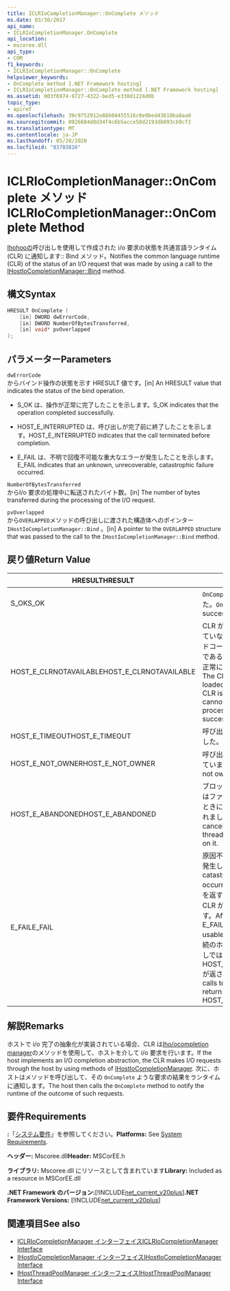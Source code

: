 ```yaml
---
title: ICLRIoCompletionManager::OnComplete メソッド
ms.date: 03/30/2017
api_name:
- ICLRIoCompletionManager.OnComplete
api_location:
- mscoree.dll
api_type:
- COM
f1_keywords:
- ICLRIoCompletionManager::OnComplete
helpviewer_keywords:
- OnComplete method [.NET Framework hosting]
- ICLRIoCompletionManager::OnComplete method [.NET Framework hosting]
ms.assetid: 003f6974-9727-4322-bed5-e330d1224d0b
topic_type:
- apiref
ms.openlocfilehash: 39c9752912e88b04455516c0e9bed43610ba8aa0
ms.sourcegitcommit: 0926684d8d34f4c6b5acce58d2193db093cb9cf2
ms.translationtype: MT
ms.contentlocale: ja-JP
ms.lasthandoff: 05/20/2020
ms.locfileid: "83703816"
---
```

# <a name="iclriocompletionmanageroncomplete-method"></a><span data-ttu-id="50638-102">ICLRIoCompletionManager::OnComplete メソッド</span><span class="sxs-lookup"><span data-stu-id="50638-102">ICLRIoCompletionManager::OnComplete Method</span></span>
<span data-ttu-id="50638-103">[Ihohooの](ihostiocompletionmanager-bind-method.md)呼び出しを使用して作成された i/o 要求の状態を共通言語ランタイム (CLR) に通知します:: Bind メソッド。</span><span class="sxs-lookup"><span data-stu-id="50638-103">Notifies the common language runtime (CLR) of the status of an I/O request that was made by using a call to the [IHostIoCompletionManager::Bind](ihostiocompletionmanager-bind-method.md) method.</span></span>  
  
## <a name="syntax"></a><span data-ttu-id="50638-104">構文</span><span class="sxs-lookup"><span data-stu-id="50638-104">Syntax</span></span>  
  
```cpp  
HRESULT OnComplete (  
    [in] DWORD dwErrorCode,  
    [in] DWORD NumberOfBytesTransferred,  
    [in] void* pvOverlapped  
);  
```  
  
## <a name="parameters"></a><span data-ttu-id="50638-105">パラメーター</span><span class="sxs-lookup"><span data-stu-id="50638-105">Parameters</span></span>  
 `dwErrorCode`  
 <span data-ttu-id="50638-106">からバインド操作の状態を示す HRESULT 値です。</span><span class="sxs-lookup"><span data-stu-id="50638-106">[in] An HRESULT value that indicates the status of the bind operation.</span></span>  
  
- <span data-ttu-id="50638-107">S_OK は、操作が正常に完了したことを示します。</span><span class="sxs-lookup"><span data-stu-id="50638-107">S_OK indicates that the operation completed successfully.</span></span>  
  
- <span data-ttu-id="50638-108">HOST_E_INTERRUPTED は、呼び出しが完了前に終了したことを示します。</span><span class="sxs-lookup"><span data-stu-id="50638-108">HOST_E_INTERRUPTED indicates that the call terminated before completion.</span></span>  
  
- <span data-ttu-id="50638-109">E_FAIL は、不明で回復不可能な重大なエラーが発生したことを示します。</span><span class="sxs-lookup"><span data-stu-id="50638-109">E_FAIL indicates that an unknown, unrecoverable, catastrophic failure occurred.</span></span>  
  
 `NumberOfBytesTransferred`  
 <span data-ttu-id="50638-110">からI/o 要求の処理中に転送されたバイト数。</span><span class="sxs-lookup"><span data-stu-id="50638-110">[in] The number of bytes transferred during the processing of the I/O request.</span></span>  
  
 `pvOverlapped`  
 <span data-ttu-id="50638-111">から`OVERLAPPED`メソッドの呼び出しに渡された構造体へのポインター `IHostIoCompletionManager::Bind` 。</span><span class="sxs-lookup"><span data-stu-id="50638-111">[in] A pointer to the `OVERLAPPED` structure that was passed to the call to the `IHostIoCompletionManager::Bind` method.</span></span>  
  
## <a name="return-value"></a><span data-ttu-id="50638-112">戻り値</span><span class="sxs-lookup"><span data-stu-id="50638-112">Return Value</span></span>  
  
|<span data-ttu-id="50638-113">HRESULT</span><span class="sxs-lookup"><span data-stu-id="50638-113">HRESULT</span></span>|<span data-ttu-id="50638-114">説明</span><span class="sxs-lookup"><span data-stu-id="50638-114">Description</span></span>|  
|-------------|-----------------|  
|<span data-ttu-id="50638-115">S_OK</span><span class="sxs-lookup"><span data-stu-id="50638-115">S_OK</span></span>|<span data-ttu-id="50638-116">`OnComplete`正常に返されました。</span><span class="sxs-lookup"><span data-stu-id="50638-116">`OnComplete` returned successfully.</span></span>|  
|<span data-ttu-id="50638-117">HOST_E_CLRNOTAVAILABLE</span><span class="sxs-lookup"><span data-stu-id="50638-117">HOST_E_CLRNOTAVAILABLE</span></span>|<span data-ttu-id="50638-118">CLR がプロセスに読み込まれていないか、CLR がマネージドコードを実行できない状態であるか、または呼び出しが正常に処理されていません。</span><span class="sxs-lookup"><span data-stu-id="50638-118">The CLR has not been loaded into a process, or the CLR is in a state in which it cannot run managed code or process the call successfully.</span></span>|  
|<span data-ttu-id="50638-119">HOST_E_TIMEOUT</span><span class="sxs-lookup"><span data-stu-id="50638-119">HOST_E_TIMEOUT</span></span>|<span data-ttu-id="50638-120">呼び出しがタイムアウトしました。</span><span class="sxs-lookup"><span data-stu-id="50638-120">The call timed out.</span></span>|  
|<span data-ttu-id="50638-121">HOST_E_NOT_OWNER</span><span class="sxs-lookup"><span data-stu-id="50638-121">HOST_E_NOT_OWNER</span></span>|<span data-ttu-id="50638-122">呼び出し元がロックを所有していません。</span><span class="sxs-lookup"><span data-stu-id="50638-122">The caller does not own the lock.</span></span>|  
|<span data-ttu-id="50638-123">HOST_E_ABANDONED</span><span class="sxs-lookup"><span data-stu-id="50638-123">HOST_E_ABANDONED</span></span>|<span data-ttu-id="50638-124">ブロックされたスレッドまたはファイバーが待機しているときに、イベントが取り消されました。</span><span class="sxs-lookup"><span data-stu-id="50638-124">An event was canceled while a blocked thread or fiber was waiting on it.</span></span>|  
|<span data-ttu-id="50638-125">E_FAIL</span><span class="sxs-lookup"><span data-stu-id="50638-125">E_FAIL</span></span>|<span data-ttu-id="50638-126">原因不明の致命的なエラーが発生しました。</span><span class="sxs-lookup"><span data-stu-id="50638-126">An unknown catastrophic failure occurred.</span></span> <span data-ttu-id="50638-127">メソッドが E_FAIL を返すと、そのプロセス内で CLR が使用できなくなります。</span><span class="sxs-lookup"><span data-stu-id="50638-127">After a method returns E_FAIL, the CLR is no longer usable within the process.</span></span> <span data-ttu-id="50638-128">後続のホストメソッドの呼び出しでは HOST_E_CLRNOTAVAILABLE が返されます。</span><span class="sxs-lookup"><span data-stu-id="50638-128">Subsequent calls to hosting methods return HOST_E_CLRNOTAVAILABLE.</span></span>|  
  
## <a name="remarks"></a><span data-ttu-id="50638-129">解説</span><span class="sxs-lookup"><span data-stu-id="50638-129">Remarks</span></span>  
 <span data-ttu-id="50638-130">ホストで i/o 完了の抽象化が実装されている場合、CLR は[Iho/ocompletion manager](ihostiocompletionmanager-interface.md)のメソッドを使用して、ホストを介して i/o 要求を行います。</span><span class="sxs-lookup"><span data-stu-id="50638-130">If the host implements an I/O completion abstraction, the CLR makes I/O requests through the host by using methods of [IHostIoCompletionManager](ihostiocompletionmanager-interface.md).</span></span> <span data-ttu-id="50638-131">次に、ホストはメソッドを呼び出して、その `OnComplete` ような要求の結果をランタイムに通知します。</span><span class="sxs-lookup"><span data-stu-id="50638-131">The host then calls the `OnComplete` method to notify the runtime of the outcome of such requests.</span></span>  
  
## <a name="requirements"></a><span data-ttu-id="50638-132">要件</span><span class="sxs-lookup"><span data-stu-id="50638-132">Requirements</span></span>  
 <span data-ttu-id="50638-133">**:**「[システム要件](../../get-started/system-requirements.md)」を参照してください。</span><span class="sxs-lookup"><span data-stu-id="50638-133">**Platforms:** See [System Requirements](../../get-started/system-requirements.md).</span></span>  
  
 <span data-ttu-id="50638-134">**ヘッダー:** Mscoree.dll</span><span class="sxs-lookup"><span data-stu-id="50638-134">**Header:** MSCorEE.h</span></span>  
  
 <span data-ttu-id="50638-135">**ライブラリ:** Mscoree.dll にリソースとして含まれています</span><span class="sxs-lookup"><span data-stu-id="50638-135">**Library:** Included as a resource in MSCorEE.dll</span></span>  
  
 <span data-ttu-id="50638-136">**.NET Framework のバージョン:**[!INCLUDE[net_current_v20plus](../../../../includes/net-current-v20plus-md.md)]</span><span class="sxs-lookup"><span data-stu-id="50638-136">**.NET Framework Versions:** [!INCLUDE[net_current_v20plus](../../../../includes/net-current-v20plus-md.md)]</span></span>  
  
## <a name="see-also"></a><span data-ttu-id="50638-137">関連項目</span><span class="sxs-lookup"><span data-stu-id="50638-137">See also</span></span>

- [<span data-ttu-id="50638-138">ICLRIoCompletionManager インターフェイス</span><span class="sxs-lookup"><span data-stu-id="50638-138">ICLRIoCompletionManager Interface</span></span>](iclriocompletionmanager-interface.md)
- [<span data-ttu-id="50638-139">IHostIoCompletionManager インターフェイス</span><span class="sxs-lookup"><span data-stu-id="50638-139">IHostIoCompletionManager Interface</span></span>](ihostiocompletionmanager-interface.md)
- [<span data-ttu-id="50638-140">IHostThreadPoolManager インターフェイス</span><span class="sxs-lookup"><span data-stu-id="50638-140">IHostThreadPoolManager Interface</span></span>](ihostthreadpoolmanager-interface.md)
